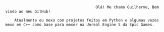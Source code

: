                                             Olá! Me chamo Guilherme, Bem vindo ao meu GitHub!
                                           
        Atualmente eu mexo com projetos feitos em Python e algumas vezes mexo em C++ como base para mexer na Unreal Engine 5 da Epic Games.
                              
